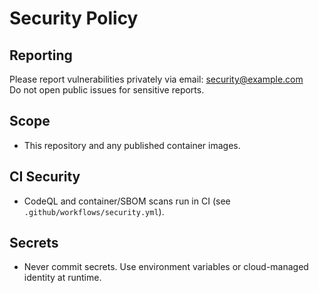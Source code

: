 # Security Policy

## Reporting

Please report vulnerabilities privately via email: <security@example.com>  
Do not open public issues for sensitive reports.

## Scope

- This repository and any published container images.

## CI Security

- CodeQL and container/SBOM scans run in CI (see `.github/workflows/security.yml`).

## Secrets

- Never commit secrets. Use environment variables or cloud-managed identity at runtime.

